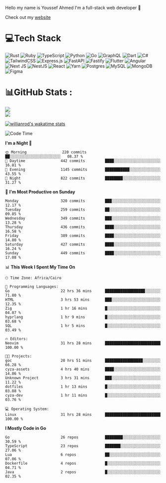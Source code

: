 Hello my name is Youssef Ahmed I'm a full-stack web developer 👋

Check out my [website](https://youssefahmed.vercel.app)
 
# 💻Tech Stack

![Rust](https://img.shields.io/badge/rust-%23000000.svg?style=for-the-badge&logo=rust&logoColor=white) ![Ruby](https://img.shields.io/badge/ruby-%23CC342D.svg?style=for-the-badge&logo=ruby&logoColor=white) ![TypeScript](https://img.shields.io/badge/typescript-%23007ACC.svg?style=for-the-badge&logo=typescript&logoColor=white) ![Python](https://img.shields.io/badge/python-3670A0?style=for-the-badge&logo=python&logoColor=ffdd54) ![Go](https://img.shields.io/badge/go-%2300ADD8.svg?style=for-the-badge&logo=go&logoColor=white) ![GraphQL](https://img.shields.io/badge/-GraphQL-E10098?style=for-the-badge&logo=graphql&logoColor=white) ![Dart](https://img.shields.io/badge/dart-%230175C2.svg?style=for-the-badge&logo=dart&logoColor=white) ![C#](https://img.shields.io/badge/c%23-%23239120.svg?style=for-the-badge&logo=c-sharp&logoColor=white) ![TailwindCSS](https://img.shields.io/badge/tailwindcss-%2338B2AC.svg?style=for-the-badge&logo=tailwind-css&logoColor=white) ![Express.js](https://img.shields.io/badge/express.js-%23404d59.svg?style=for-the-badge&logo=express&logoColor=%2361DAFB) ![FastAPI](https://img.shields.io/badge/FastAPI-005571?style=for-the-badge&logo=fastapi) ![Fastify](https://img.shields.io/badge/fastify-%23000000.svg?style=for-the-badge&logo=fastify&logoColor=white) ![Flutter](https://img.shields.io/badge/Flutter-%2302569B.svg?style=for-the-badge&logo=Flutter&logoColor=white) ![Angular](https://img.shields.io/badge/angular-%23DD0031.svg?style=for-the-badge&logo=angular&logoColor=white) ![Next JS](https://img.shields.io/badge/Next-black?style=for-the-badge&logo=next.js&logoColor=white) ![NestJS](https://img.shields.io/badge/nestjs-%23E0234E.svg?style=for-the-badge&logo=nestjs&logoColor=white) ![React](https://img.shields.io/badge/react-%2320232a.svg?style=for-the-badge&logo=react&logoColor=%2361DAFB) ![Yarn](https://img.shields.io/badge/yarn-%232C8EBB.svg?style=for-the-badge&logo=yarn&logoColor=white) ![Postgres](https://img.shields.io/badge/postgres-%23316192.svg?style=for-the-badge&logo=postgresql&logoColor=white) ![MySQL](https://img.shields.io/badge/mysql-%2300f.svg?style=for-the-badge&logo=mysql&logoColor=white) ![MongoDB](https://img.shields.io/badge/MongoDB-%234ea94b.svg?style=for-the-badge&logo=mongodb&logoColor=white)     ![Figma](https://img.shields.io/badge/figma-%23F24E1E.svg?style=for-the-badge&logo=figma&logoColor=white)

# 📊GitHub Stats :

![](https://github-readme-stats.vercel.app/api?username=joetifa2003&theme=tokyonight&hide_border=false&include_all_commits=false&count_private=false)<br/>
![](https://github-readme-streak-stats.herokuapp.com/?user=joetifa2003&theme=tokyonight&hide_border=false)<br/>

[![willianrod's wakatime stats](https://github-readme-stats.vercel.app/api/wakatime?username=joetifa2003&layout=compact)](https://github.com/anuraghazra/github-readme-stats)
<!--START_SECTION:waka-->
![Code Time](http://img.shields.io/badge/Code%20Time-4%2C790%20hrs%2029%20mins-blue)

**I'm a Night 🦉** 

```text
🌞 Morning                220 commits         ██░░░░░░░░░░░░░░░░░░░░░░░   08.37 % 
🌆 Daytime                442 commits         ████░░░░░░░░░░░░░░░░░░░░░   16.81 % 
🌃 Evening                1145 commits        ███████████░░░░░░░░░░░░░░   43.55 % 
🌙 Night                  822 commits         ████████░░░░░░░░░░░░░░░░░   31.27 % 
```
📅 **I'm Most Productive on Sunday** 

```text
Monday                   320 commits         ███░░░░░░░░░░░░░░░░░░░░░░   12.17 % 
Tuesday                  259 commits         ██░░░░░░░░░░░░░░░░░░░░░░░   09.85 % 
Wednesday                349 commits         ███░░░░░░░░░░░░░░░░░░░░░░   13.28 % 
Thursday                 436 commits         ████░░░░░░░░░░░░░░░░░░░░░   16.58 % 
Friday                   389 commits         ████░░░░░░░░░░░░░░░░░░░░░   14.80 % 
Saturday                 427 commits         ████░░░░░░░░░░░░░░░░░░░░░   16.24 % 
Sunday                   449 commits         ████░░░░░░░░░░░░░░░░░░░░░   17.08 % 
```


📊 **This Week I Spent My Time On** 

```text
🕑︎ Time Zone: Africa/Cairo

💬 Programming Languages: 
Go                       22 hrs 36 mins      ██████████████████░░░░░░░   71.80 % 
HTML                     3 hrs 53 mins       ███░░░░░░░░░░░░░░░░░░░░░░   12.35 % 
Zig                      1 hr 16 mins        █░░░░░░░░░░░░░░░░░░░░░░░░   04.07 % 
hyprlang                 1 hr 9 mins         █░░░░░░░░░░░░░░░░░░░░░░░░   03.68 % 
SQL                      1 hr 5 mins         █░░░░░░░░░░░░░░░░░░░░░░░░   03.49 % 

🔥 Editors: 
Neovim                   31 hrs 28 mins      █████████████████████████   100.00 % 

🐱‍💻 Projects: 
goc                      20 hrs 51 mins      █████████████████░░░░░░░░   66.28 % 
cyza-assets              4 hrs 40 mins       ████░░░░░░░░░░░░░░░░░░░░░   14.86 % 
Unknown Project          3 hrs 31 mins       ███░░░░░░░░░░░░░░░░░░░░░░   11.22 % 
dotfiles                 1 hr 13 mins        █░░░░░░░░░░░░░░░░░░░░░░░░   03.88 % 
cyza-dev                 1 hr 11 mins        █░░░░░░░░░░░░░░░░░░░░░░░░   03.76 % 

💻 Operating System: 
Linux                    31 hrs 28 mins      █████████████████████████   100.00 % 
```

**I Mostly Code in Go** 

```text
Go                       26 repos            ████████░░░░░░░░░░░░░░░░░   30.59 % 
TypeScript               23 repos            ███████░░░░░░░░░░░░░░░░░░   27.06 % 
Lua                      6 repos             ██░░░░░░░░░░░░░░░░░░░░░░░   07.06 % 
Dockerfile               4 repos             █░░░░░░░░░░░░░░░░░░░░░░░░   04.71 % 
Java                     2 repos             █░░░░░░░░░░░░░░░░░░░░░░░░   02.35 % 
```




<!--END_SECTION:waka-->
